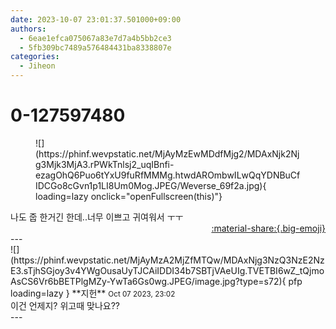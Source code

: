```yaml
---
date: 2023-10-07 23:01:37.501000+09:00
authors:
  - 6eae1efca075067a83e7d7a4b5bb2ce3
  - 5fb309bc7489a576484431ba8338807e
categories:
  - Jiheon
---
```


# 0-127597480

<div class="post-container" markdown="1">
<div class="content-container md-sidebar__scrollwrap" markdown="1">


<figure markdown="1">
![](https://phinf.wevpstatic.net/MjAyMzEwMDdfMjg2/MDAxNjk2Njg3Mjk3MjA3.rPWkTnlsj2_uqIBnfi-ezagOhQ6Puo6tYxU9fuRfMMMg.htwdAROmbwILwQqYDNBuCfIDCGo8cGvn1p1LI8Um0Mog.JPEG/Weverse_69f2a.jpg){ loading=lazy onclick="openFullscreen(this)"}
</figure>
나도 줍 한거긴 한데..너무 이쁘고 귀여워서 ㅜㅜ

</div>
</div>

<div style="text-align: right;" markdown="1">
<a href="https://weverse.io/fromis9/fanpost/0-127597480" style="text-align: right;">:material-share:{.big-emoji}</a>
</div>
---

<div class="comments-container md-sidebar__scrollwrap" markdown="1">
<div class="comment" markdown="1">
<div class='id-container' markdown="1">
![](https://phinf.wevpstatic.net/MjAyMzA2MjZfMTQw/MDAxNjg3NzQ3NzE2NzE3.sTjhSGjoy3v4YWgOusaUyTJCAiIDDI34b7SBTjVAeUIg.TVETBI6wZ_tQjmoAsCS6Vr6bBETPlgMZy-YwTa6Gs0wg.JPEG/image.jpg?type=s72){ pfp loading=lazy }
**<span class="artist">지헌</span>** <small>Oct 07 2023, 23:02</small><br>
</div>
<div class='comment-body' markdown="1">
이건 언제지? 위고때 맞나요??
</div>
</div>
</div>
---

